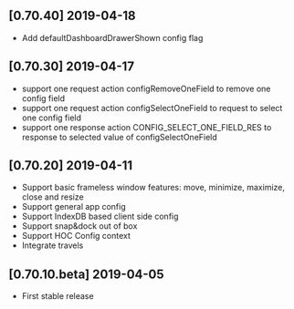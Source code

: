 ## [0.70.40] 2019-04-18
- Add defaultDashboardDrawerShown config flag

## [0.70.30] 2019-04-17
- support one request action configRemoveOneField to remove one config field
- support one request action configSelectOneField to request to select one config field
- support one response action CONFIG_SELECT_ONE_FIELD_RES to response to selected value of configSelectOneField

## [0.70.20] 2019-04-11
- Support basic frameless window features: move, minimize, maximize, close and resize
- Support general app config
- Support IndexDB based client side config
- Support snap&dock out of box
- Support HOC Config context
- Integrate travels

## [0.70.10.beta] 2019-04-05
- First stable release